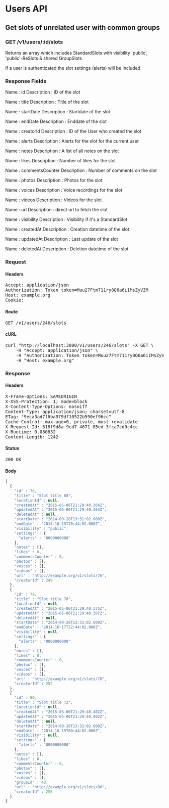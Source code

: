 # Users API

## Get slots of unrelated user with common groups

### GET /v1/users/:id/slots

Returns an array which includes StandardSlots with visibility &#39;public&#39;, &#39;public&#39;-ReSlots &amp; shared GroupSlots

If a user is authenticated the slot settings (alerts) will be included.

### Response Fields

Name : id
Description : ID of the slot

Name : title
Description : Title of the slot

Name : startDate
Description : Startdate of the slot

Name : endDate
Description : Enddate of the slot

Name : creatorId
Description : ID of the User who created the slot

Name : alerts
Description : Alerts for the slot for the current user

Name : notes
Description : A list of all notes on the slot

Name : likes
Description : Number of likes for the slot

Name : commentsCounter
Description : Number of comments on the slot

Name : photos
Description : Photos for the slot

Name : voices
Description : Voice recordings for the slot

Name : videos
Description : Videos for the slot

Name : url
Description : direct url to fetch the slot

Name : visibility
Description : Visibility if it&#39;s a StandardSlot

Name : createdAt
Description : Creation datetime of the slot

Name : updatedAt
Description : Last update of the slot

Name : deletedAt
Description : Deletion datetime of the slot

### Request

#### Headers

<pre>Accept: application/json
Authorization: Token token=Muu27Ftm711ry8Q6a6i1MsZyVZM
Host: example.org
Cookie: </pre>

#### Route

<pre>GET /v1/users/246/slots</pre>

#### cURL

<pre class="request">curl &quot;http://localhost:3000/v1/users/246/slots&quot; -X GET \
	-H &quot;Accept: application/json&quot; \
	-H &quot;Authorization: Token token=Muu27Ftm711ry8Q6a6i1MsZyVZM&quot; \
	-H &quot;Host: example.org&quot;</pre>

### Response

#### Headers

<pre>X-Frame-Options: SAMEORIGIN
X-XSS-Protection: 1; mode=block
X-Content-Type-Options: nosniff
Content-Type: application/json; charset=utf-8
ETag: &quot;9eca3ad7f6ba979df10522b590ef96cc&quot;
Cache-Control: max-age=0, private, must-revalidate
X-Request-Id: 518f9d8a-9cd7-4671-85ed-3fca7cd0c4cc
X-Runtime: 0.080832
Content-Length: 1242</pre>

#### Status

<pre>200 OK</pre>

#### Body

```javascript
[
  {
    "id" : 76,
    "title" : "Slot title 68",
    "locationId" : null,
    "createdAt" : "2015-05-06T21:29:40.364Z",
    "updatedAt" : "2015-05-06T21:29:40.364Z",
    "deletedAt" : null,
    "startDate" : "2014-09-28T13:31:02.000Z",
    "endDate" : "2014-10-15T20:44:02.000Z",
    "visibility" : "public",
    "settings" : {
      "alerts" : "0000000000"
    },
    "notes" : [],
    "likes" : 0,
    "commentsCounter" : 0,
    "photos" : [],
    "voices" : [],
    "videos" : [],
    "url" : "http://example.org/v1/slots/76",
    "creatorId" : 249
  },
  {
    "id" : 78,
    "title" : "Slot title 70",
    "locationId" : null,
    "createdAt" : "2015-05-06T21:29:40.375Z",
    "updatedAt" : "2015-05-06T21:29:40.387Z",
    "deletedAt" : null,
    "startDate" : "2014-09-28T13:31:02.000Z",
    "endDate" : "2014-10-17T22:44:02.000Z",
    "visibility" : null,
    "settings" : {
      "alerts" : "0000000000"
    },
    "notes" : [],
    "likes" : 0,
    "commentsCounter" : 0,
    "photos" : [],
    "voices" : [],
    "videos" : [],
    "url" : "http://example.org/v1/slots/78",
    "creatorId" : 252
  },
  {
    "id" : 80,
    "title" : "Slot title 72",
    "locationId" : null,
    "createdAt" : "2015-05-06T21:29:40.402Z",
    "updatedAt" : "2015-05-06T21:29:40.402Z",
    "deletedAt" : null,
    "startDate" : "2014-09-28T13:31:02.000Z",
    "endDate" : "2014-10-19T00:44:02.000Z",
    "visibility" : null,
    "settings" : {
      "alerts" : "0000000000"
    },
    "notes" : [],
    "likes" : 0,
    "commentsCounter" : 0,
    "photos" : [],
    "voices" : [],
    "videos" : [],
    "groupId" : 48,
    "url" : "http://example.org/v1/slots/80",
    "creatorId" : 255
  }
]
```
